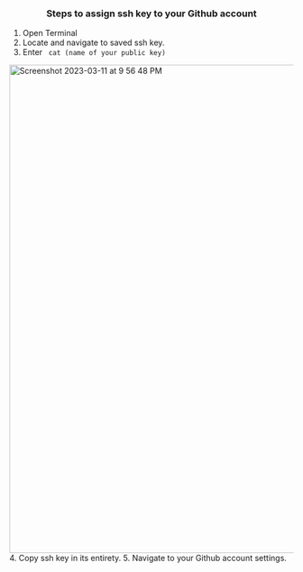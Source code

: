 ### <p align=center> Steps to assign ssh key to your Github account </p>

1. Open Terminal
2. Locate and navigate to saved ssh key.
3. Enter <code> cat (name of your public key)</code>
<img width="866" alt="Screenshot 2023-03-11 at 9 56 48 PM" src="https://user-images.githubusercontent.com/124072294/224521690-bc831e9d-7571-4eb6-9205-59e78954d007.png">
4. Copy ssh key in its entirety.
5. Navigate to your Github account settings.
